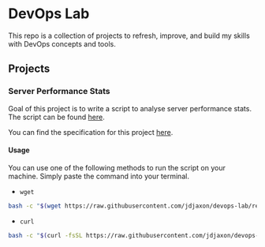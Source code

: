 # DevOps Lab
This repo is a collection of projects to refresh, improve, and build my skills with DevOps concepts and tools.


## Projects

### Server Performance Stats
Goal of this project is to write a script to analyse server performance stats.
The script can be found [here](https://github.com/jdjaxon/devops-lab/blob/main/projects/server_stats/server-stats.sh).

You can find the specification for this project [here](https://roadmap.sh/projects/server-stats).


#### Usage
You can use one of the following methods to run the script on your machine. Simply paste the command into your terminal.

- `wget`
```bash
bash -c "$(wget https://raw.githubusercontent.com/jdjaxon/devops-lab/refs/heads/main/projects/server_stats/server-stats.sh -O -)"
```

- `curl`
```bash
bash -c "$(curl -fsSL https://raw.githubusercontent.com/jdjaxon/devops-lab/refs/heads/main/projects/server_stats/server-stats.sh)"
```

